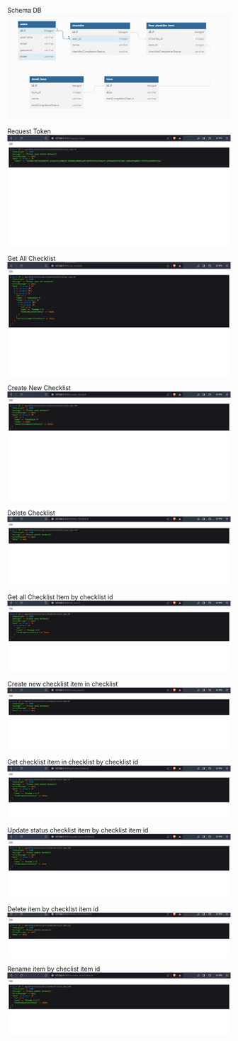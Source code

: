 Schema DB
![Alt text](public/schema_db.PNG)

Request Token
![Alt text](public/request_token.PNG)

Get All Checklist
![Alt text](public/all_checklist.PNG)

Create New Checklist
![Alt text](public/create_checklist.PNG)

Delete Checklist
![Alt text](public/delete_checklist.png)

Get all Checklist Item by checklist id
![Alt text](public/get_all_item.png)

Create new checklist item in checklist
![Alt text](public/create_item.png)

Get checklist item in checklist by checklist id
![Alt text](public/get_itemchecklist_on_item.png)

Update status checklist item by checklist item id
![Alt text](public/update_status_item.png)

Delete item by checklist item id
![Alt text](public/delete_item.png)

Rename item by checlist item id
![Alt text](public/rename_item.png)
